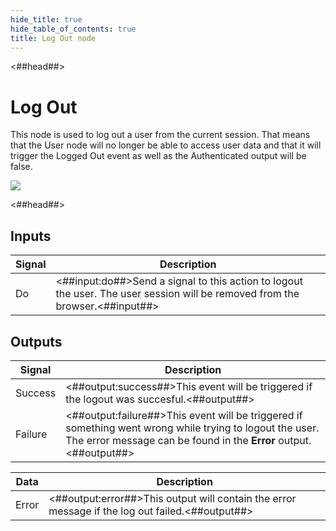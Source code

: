 ```yaml
---
hide_title: true
hide_table_of_contents: true
title: Log Out node
---
```


<##head##>

# Log Out

This node is used to log out a user from the current session. That means that the <span className="ndl-data">User</span> node will no longer be able to access user data and that it will trigger the <span className="ndl-signal">Logged Out</span> event as well as the <span className="ndl-data">Authenticated</span> output will be false.

<div className="ndl-image-with-background l">

![](/nodes/data/user/log-out/logout.png)

</div>

<##head##>

## Inputs

| Signal                                 | Description                                                                                                                  |
| -------------------------------------- | ---------------------------------------------------------------------------------------------------------------------------- |
| <span className="ndl-signal">Do</span> | <##input:do##>Send a signal to this action to logout the user. The user session will be removed from the browser.<##input##> |

## Outputs

| Signal                                      | Description                                                                                                                                                                   |
| ------------------------------------------- | ----------------------------------------------------------------------------------------------------------------------------------------------------------------------------- |
| <span className="ndl-signal">Success</span> | <##output:success##>This event will be triggered if the logout was succesful.<##output##>                                                                                     |
| <span className="ndl-signal">Failure</span> | <##output:failure##>This event will be triggered if something went wrong while trying to logout the user. The error message can be found in the **Error** output.<##output##> |

| Data                                    | Description                                                                                     |
| --------------------------------------- | ----------------------------------------------------------------------------------------------- |
| <span className="ndl-data">Error</span> | <##output:error##>This output will contain the error message if the log out failed.<##output##> |
